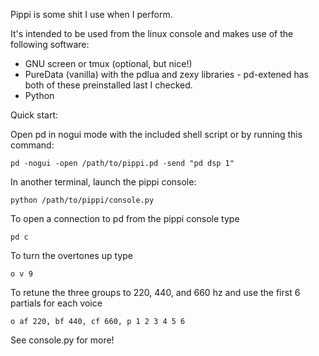 Pippi is some shit I use when I perform.

It's intended to be used from the linux console and makes
use of the following software:

- GNU screen or tmux (optional, but nice!)
- PureData (vanilla) with the pdlua and zexy libraries - pd-extened has both of these preinstalled last I checked.
- Python

Quick start:

Open pd in nogui mode with the included shell script or by running this command:

    pd -nogui -open /path/to/pippi.pd -send "pd dsp 1"

In another terminal, launch the pippi console:  
    
    python /path/to/pippi/console.py

To open a connection to pd from the pippi console type

    pd c

To turn the overtones up type

    o v 9

To retune the three groups to 220, 440, and 660 hz and use the first 6 partials for each voice

    o af 220, bf 440, cf 660, p 1 2 3 4 5 6

See console.py for more!
